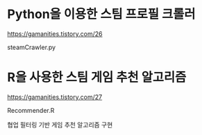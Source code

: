 # Python을 이용한 스팀 프로필 크롤러
https://gamanities.tistory.com/26

steamCrawler.py

# R을 사용한 스팀 게임 추천 알고리즘
https://gamanities.tistory.com/27

Recommender.R

협업 필터링 기반 게임 추천 알고리즘 구현

